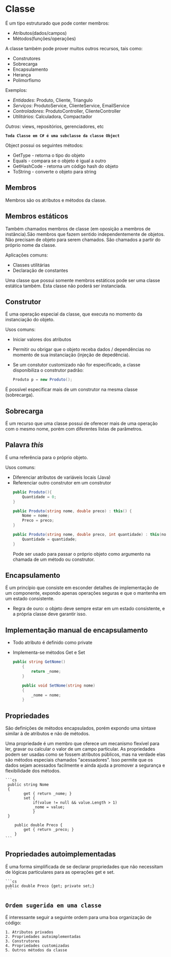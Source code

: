 # Classe
 É um tipo estruturado que pode conter membros:
    
- Atributos(dados/campos)
- Métodos(funções/operações)

A classe também pode prover muitos outros recursos, tais como:

- Construtores
- Sobrecarga
- Encapsulamento
- Herança
- Polimorfismo

Exemplos:
- *Entidades*: Produto, Cliente, Triangulo
- *Serviços*: ProdutoService, ClienteService, EmailService
- *Controladores*: ProdutoController, ClienteController
- *Utilitários*: Calculadora, Compactador

*Outros*: views, repositórios, gerenciadores, etc

**`Toda Classe em C# é uma subclasse da classe Object`**

Object possui os seguintes métodos:
- GetType - retorna o tipo do objeto
- Equals - compara se o objeto é igual a outro
- GetHashCode - retorna um código hash do objeto
- ToString - converte o objeto para string

## Membros
Membros são os atributos e métodos da classe.

## Membros estáticos
Também chamados membros de classe (em oposição a membros de instância).São membros que fazem sentido independentemente de objetos. Não precisam de objeto para serem chamados. São chamados a partir do próprio nome da classe.

Aplicações comuns:
- Classes utilitárias
- Declaração de constantes

Uma classe que possui somente membros estáticos pode ser uma classe estática também. Esta classe não poderá ser instanciada.

## Construtor
É uma operação especial da classe, que executa no momento da instanciação do objeto.

Usos comuns:
- Iniciar valores dos atributos
- Permitir ou obrigar que o objeto receba dados / dependências no momento de sua instanciação (injeção de depedência).

- Se um constutor customizado não for especificado, a classe disponibiliza o construtor padrão:
    
    ```cs
    Produto p = new Produto();
    ``` 
É possível especificar mais de um construtor na mesma classe (sobrecarga).

## Sobrecarga
É um recurso que uma classe possui de oferecer mais de uma operação com o mesmo nome, porém com diferentes listas de parâmetros.

## Palavra *this*
É uma referência para o próprio objeto.

Usos comuns:
- Diferenciar atributos de variáveis locais (Java)
- Referenciar outro construtor em um construtor
    ```cs
    public Produto(){
        Quantidade = 0;
    }
    
    public Produto(string nome, double preco) : this() {
        Nome = nome;
        Preco = preco;
    }

    public Produto(string nome, double preco, int quantidade) : this(nome, preco){
        Quantidade = quantidade;
    }

    ```
    Pode ser usado para passar o próprio objeto como argumento na chamada de um método ou construtor.

## Encapsulamento
 É um princípio que consiste em esconder detalhes de implementação de um componente, expondo apenas operações seguras e que o mantenha em um estado consistente.

- Regra de ouro: o objeto deve sempre estar em um estado consistente, e a própria classe deve garantir isso.

## Implementação manual de encapsulamento
- Todo atributo é definido como private
- Implementa-se métodos Get e Set

    ```cs
    public string GetNome()
        {
            return _nome;
        }

        public void SetNome(string nome) 
        {
            _nome = nome;
        }
    ```
## Propriedades

São definições de métodos encapsulados, porém expondo uma sintaxe similar à de atributos e não de métodos.

Uma propriedade é um membro que oferece um mecanismo flexível para ler, gravar ou calcular o valor de um campo particular. As propriedades podem ser usadas como se fossem atributos públicos, mas na verdade elas são métodos especiais chamados "acessadores". Isso permite que os dados sejam acessados facilmente e ainda ajuda a promover a segurança e flexibilidade dos métodos.

    ```cs
     public string Nome 
     {
            get { return _nome; }
            set {
                if(value != null && value.Length > 1)
                _nome = value; 
                }
     }

        public double Preco {
            get { return _preco; }
        }
    ```

## Propriedades autoimplementadas

É uma forma simplificada de se declarar propriedades que não necessitam de lógicas particulares para as operações get e set.

    ```cs
    public double Preco {get; private set;}
    ```

## `Ordem sugerida em uma classe`
É interessante seguir a seguinte ordem para uma boa organização de código:

    1. Atributos privados
    2. Propriedades autoimplementadas
    3. Construtores
    4. Propriedades customizadas
    5. Outros métodos da classe
